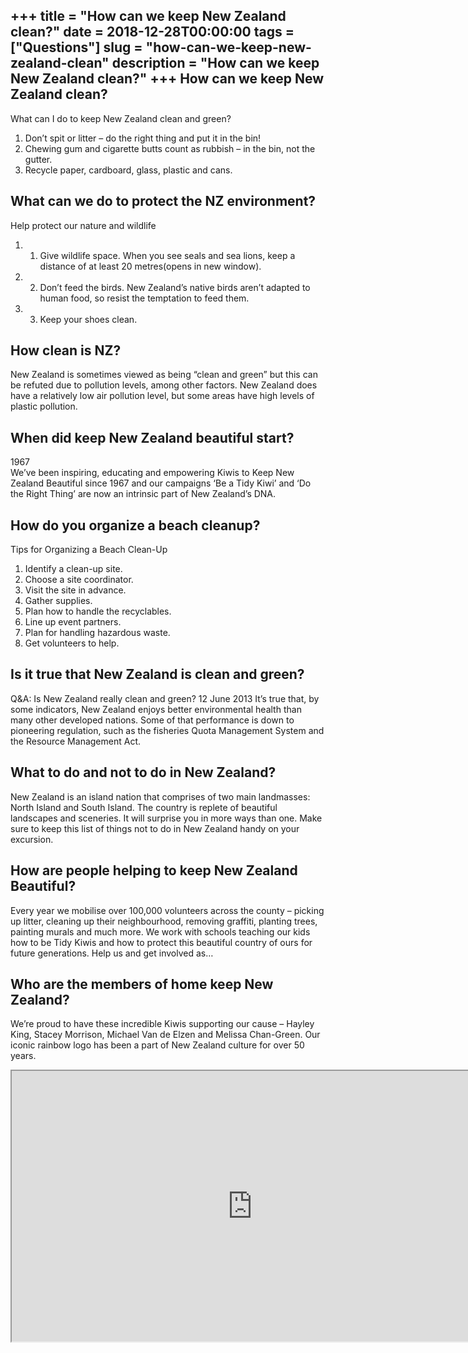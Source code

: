 +++
title = "How can we keep New Zealand clean?"
date = 2018-12-28T00:00:00
tags = ["Questions"]
slug = "how-can-we-keep-new-zealand-clean"
description = "How can we keep New Zealand clean?"
+++
How can we keep New Zealand clean?
----------------------------------

What can I do to keep New Zealand clean and green?

1. Don’t spit or litter – do the right thing and put it in the bin!
2. Chewing gum and cigarette butts count as rubbish – in the bin, not the gutter.
3. Recycle paper, cardboard, glass, plastic and cans.

What can we do to protect the NZ environment?
---------------------------------------------

Help protect our nature and wildlife

1. 1) Give wildlife space. When you see seals and sea lions, keep a distance of at least 20 metres(opens in new window).
2. 2) Don’t feed the birds. New Zealand’s native birds aren’t adapted to human food, so resist the temptation to feed them.
3. 3) Keep your shoes clean.

How clean is NZ?
----------------

New Zealand is sometimes viewed as being “clean and green” but this can be refuted due to pollution levels, among other factors. New Zealand does have a relatively low air pollution level, but some areas have high levels of plastic pollution.

When did keep New Zealand beautiful start?
------------------------------------------

1967  
We’ve been inspiring, educating and empowering Kiwis to Keep New Zealand Beautiful since 1967 and our campaigns ‘Be a Tidy Kiwi’ and ‘Do the Right Thing’ are now an intrinsic part of New Zealand’s DNA.

How do you organize a beach cleanup?
------------------------------------

Tips for Organizing a Beach Clean-Up

1. Identify a clean-up site.
2. Choose a site coordinator.
3. Visit the site in advance.
4. Gather supplies.
5. Plan how to handle the recyclables.
6. Line up event partners.
7. Plan for handling hazardous waste.
8. Get volunteers to help.

Is it true that New Zealand is clean and green?
-----------------------------------------------

Q&amp;A: Is New Zealand really clean and green? 12 June 2013 It’s true that, by some indicators, New Zealand enjoys better environmental health than many other developed nations. Some of that performance is down to pioneering regulation, such as the fisheries Quota Management System and the Resource Management Act.

What to do and not to do in New Zealand?
----------------------------------------

New Zealand is an island nation that comprises of two main landmasses: North Island and South Island. The country is replete of beautiful landscapes and sceneries. It will surprise you in more ways than one. Make sure to keep this list of things not to do in New Zealand handy on your excursion.

How are people helping to keep New Zealand Beautiful?
-----------------------------------------------------

Every year we mobilise over 100,000 volunteers across the county – picking up litter, cleaning up their neighbourhood, removing graffiti, planting trees, painting murals and much more. We work with schools teaching our kids how to be Tidy Kiwis and how to protect this beautiful country of ours for future generations. Help us and get involved as…

Who are the members of home keep New Zealand?
---------------------------------------------

We’re proud to have these incredible Kiwis supporting our cause – Hayley King, Stacey Morrison, Michael Van de Elzen and Melissa Chan-Green. Our iconic rainbow logo has been a part of New Zealand culture for over 50 years.

<iframe allow="accelerometer; autoplay; clipboard-write; encrypted-media; gyroscope; picture-in-picture" allowfullscreen="" class="__youtube_prefs__  epyt-is-override  no-lazyload" data-no-lazy="1" data-origheight="433" data-origwidth="770" data-skipgform_ajax_framebjll="" height="433" id="_ytid_41830" loading="lazy" src="https://www.youtube.com/embed/a_mrSrvlFlQ?enablejsapi=1&autoplay=0&cc_load_policy=0&cc_lang_pref=&iv_load_policy=1&loop=0&modestbranding=0&rel=1&fs=1&playsinline=0&autohide=2&theme=dark&color=red&controls=1&" title="YouTube player" width="770"></iframe>